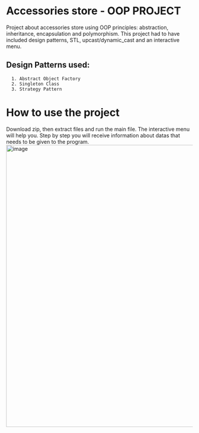 # Accessories store - OOP PROJECT

Project about accessories store using OOP principles: abstraction, inheritance, encapsulation and polymorphism. 
This project had to have included design patterns, STL, upcast/dynamic_cast and an interactive menu.

## Design Patterns used:
      1. Abstract Object Factory
      2. Singleton Class
      3. Strategy Pattern
     
# How to use the project

Download zip, then extract files and run the main file. The interactive menu will help you. Step by step you will receive information about datas that needs to be given to the program. 
<img width="760" alt="image" src="https://user-images.githubusercontent.com/92989083/218813459-1b67772e-cdd5-44f4-8a2d-25648a45feb1.png">


